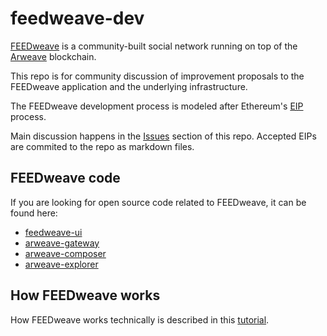 # feedweave-dev

[FEEDweave](https://feedweave.co) is a community-built social network running on top of the [Arweave](https://www.arweave.org/) blockchain.

This repo is for community discussion of improvement proposals to the FEEDweave application and the underlying infrastructure.

The FEEDweave development process is modeled after Ethereum's [EIP](https://eips.ethereum.org/) process.

Main discussion happens in the [Issues](https://github.com/denisnazarov/feedweave-dev/issues) section of this repo. Accepted EIPs are commited to the repo as markdown files.

## FEEDweave code

If you are looking for open source code related to FEEDweave, it can be found here:
- [feedweave-ui](https://github.com/denisnazarov/feedweave-ui)
- [arweave-gateway](https://github.com/denisnazarov/arweave-gateway)
- [arweave-composer](https://github.com/denisnazarov/arweave-composer)
- [arweave-explorer](https://github.com/denisnazarov/arweave-explorer)


## How FEEDweave works

How FEEDweave works technically is described in this [tutorial](https://feedweave.co/post/47zeUWFxruVhf9l-IZpxw-I7No7up2wSGekw7gQFwhE).
